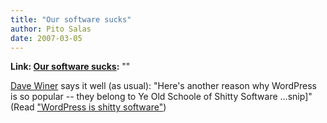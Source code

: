 ```yaml
---
title: "Our software sucks"
author: Pito Salas
date: 2007-03-05
---
```


**Link: [Our software sucks](None):** ""



[Dave
Winer](<http://stories.scripting.com/2007/03/05/wordpressIsShittySoftware.html>)
says it well (as usual): "Here's another reason why WordPress is so popular --
they belong to Ye Old Schoole of Shitty Software …snip]" (Read ["WordPress is
shitty
software"](<http://stories.scripting.com/2007/03/05/wordpressIsShittySoftware.html>))


